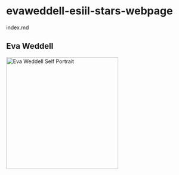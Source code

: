 # evaweddell-esiil-stars-webpage
index.md
## Eva Weddell
<img src="(https://user-images.githubusercontent.com/127869863/225912902-6b7b2992-a25e-4810-bf35-56b0ff175898.png" alt="Eva Weddell Self Portrait" width="300" height="300">

